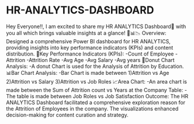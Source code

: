 # HR-ANALYTICS-DASHBOARD
Hey Everyone!!,
I am excited to share my HR ANALYTICS Dashboard📱 with you all which brings valuable insights at a glance! 🚀📊📉
Overview: Designed a comprehensive Power BI dashboard for HR ANALYTICS, providing insights into key performance indicators (KPIs) and content distribution.
🔢Key Performance Indicators (KPIs):
-Count of Employee
-Attrition
-Attrition Rate
-Avg Age
-Avg Salary
-Avg years
🍩Donut Chart Analysis:
-A donut Chart is used for the Analysis of Attrition by Education. 
📊Bar Chart Analysis:
-Bar Chart is made between 1)Attrition vs Age 2)Attrition vs Salary 
 3)Attrition vs Job Roles
📈Area Chart:
-An area chart is made between the Sum of Attrition count vs Years at the Company
Table:
-The table is made between Job Roles vs Job Satisfaction
Outcome:
The HR ANALYTICS Dashboard facilitated a comprehensive exploration reason for the Attrition of Employees in the company. The visualizations enhanced decision-making for content curation and strategy.
